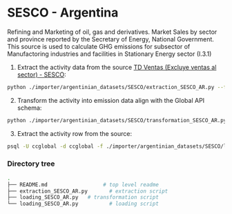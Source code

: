 # SESCO - Argentina
Refining and Marketing of oil, gas and derivatives. Market Sales by sector and province reported by the Secretary of Energy, National Government. This source is used to calculate GHG emissions for subsector of Manufactoring industries and facilities in Stationary Energy sector (I.3.1)

1. Extract the activity data from the source [TD Ventas (Excluye ventas al sector) - SESCO](http://datos.energia.gob.ar/dataset/refinacion-y-comercializacion-de-petroleo-gas-y-derivados-tablas-dinamicas/archivo/f0e4e10a-e4b8-44e6-bd16-763a43742107):
```bash
python ./importer/argentinian_datasets/SESCO/extraction_SESCO_AR.py --filepath [path where the extracted data will be saved] 
```
2. Transform the activity into emission data align with the Global API schema:
```bash
python ./importer/argentinian_datasets/SESCO/transformation_SESCO_AR.py --filepath [path where the transformed data will be saved]
```
3. Extract the activity row from the source:
```bash
psql -U ccglobal -d ccglobal -f ./importer/argentinian_datasets/SESCO/loading_SESCO_AR.sql
```

### Directory tree
```sh
.
├── README.md                  # top level readme
├── extraction_SESCO_AR.py       # extraction script
├── loading_SESCO_AR.py   # transformation script
└── loading_SESCO_AR.py          # loading script    
```
